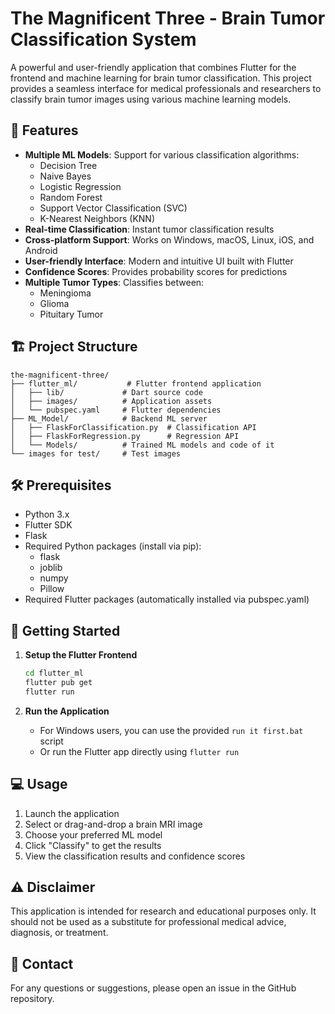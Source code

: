 # The Magnificent Three - Brain Tumor Classification System

A powerful and user-friendly application that combines Flutter for the frontend and machine learning for brain tumor classification. This project provides a seamless interface for medical professionals and researchers to classify brain tumor images using various machine learning models.

## 🚀 Features

- **Multiple ML Models**: Support for various classification algorithms:
  - Decision Tree
  - Naive Bayes
  - Logistic Regression
  - Random Forest
  - Support Vector Classification (SVC)
  - K-Nearest Neighbors (KNN)
- **Real-time Classification**: Instant tumor classification results
- **Cross-platform Support**: Works on Windows, macOS, Linux, iOS, and Android
- **User-friendly Interface**: Modern and intuitive UI built with Flutter
- **Confidence Scores**: Provides probability scores for predictions
- **Multiple Tumor Types**: Classifies between:
  - Meningioma
  - Glioma
  - Pituitary Tumor

## 🏗️ Project Structure

```
the-magnificent-three/
├── flutter_ml/           # Flutter frontend application
│   ├── lib/             # Dart source code
│   ├── images/          # Application assets
│   └── pubspec.yaml     # Flutter dependencies
├── ML_Model/            # Backend ML server
│   ├── FlaskForClassification.py  # Classification API
│   ├── FlaskForRegression.py      # Regression API
│   └── Models/          # Trained ML models and code of it 
└── images for test/     # Test images
```

## 🛠️ Prerequisites

- Python 3.x
- Flutter SDK
- Flask
- Required Python packages (install via pip):
  - flask
  - joblib
  - numpy
  - Pillow
- Required Flutter packages (automatically installed via pubspec.yaml)

## 🚀 Getting Started


1. **Setup the Flutter Frontend**
   ```bash
   cd flutter_ml
   flutter pub get
   flutter run
   ```

2. **Run the Application**
   - For Windows users, you can use the provided `run it first.bat` script
   - Or run the Flutter app directly using `flutter run`

## 💻 Usage

1. Launch the application
2. Select or drag-and-drop a brain MRI image
3. Choose your preferred ML model
4. Click "Classify" to get the results
5. View the classification results and confidence scores

## ⚠️ Disclaimer

This application is intended for research and educational purposes only. It should not be used as a substitute for professional medical advice, diagnosis, or treatment.

## 📧 Contact

For any questions or suggestions, please open an issue in the GitHub repository.
